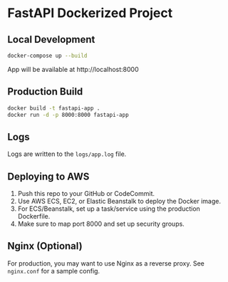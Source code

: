 # FastAPI Dockerized Project

## Local Development

```bash
docker-compose up --build
```

App will be available at http://localhost:8000

## Production Build

```bash
docker build -t fastapi-app .
docker run -d -p 8000:8000 fastapi-app
```

## Logs

Logs are written to the `logs/app.log` file.

## Deploying to AWS

1. Push this repo to your GitHub or CodeCommit.
2. Use AWS ECS, EC2, or Elastic Beanstalk to deploy the Docker image.
3. For ECS/Beanstalk, set up a task/service using the production Dockerfile.
4. Make sure to map port 8000 and set up security groups.

## Nginx (Optional)

For production, you may want to use Nginx as a reverse proxy. See `nginx.conf` for a sample config. 